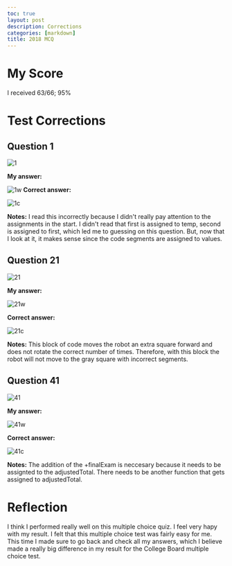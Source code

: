 ```yaml
---
toc: true
layout: post
description: Corrections 
categories: [markdown]
title: 2018 MCQ 
---
```


# My Score

I received 63/66; 95% 

# Test Corrections

## Question 1

![1](https://cdn.discordapp.com/attachments/1010052426490982461/1093989733681602621/IMG_1686.jpg)

**My answer:**  

![1w](https://cdn.discordapp.com/attachments/1010052426490982461/1093989256256561153/wrong.jpg)
**Correct answer:**  

![1c](https://cdn.discordapp.com/attachments/1010052426490982461/1093989256562749480/correct.jpg)

**Notes:** I read this incorrectly because I didn't really pay attention to the assignments in the start. I didn't read that first is assigned to temp, second is assigned to first, which led me to guessing on this question. But, now that I look at it, it makes sense since the code segments are assigned to values. 

## Question 21
![21](https://cdn.discordapp.com/attachments/1010052426490982461/1093986643368759486/IMG_1683.jpg)

**My answer:**  

![21w](https://cdn.discordapp.com/attachments/1010052426490982461/1093986651723800646/fd71beef-5553-417a-a82f-1ebf55612f91.jpg)

**Correct answer:**  

![21c](https://cdn.discordapp.com/attachments/1010052426490982461/1093986651723800646/fd71beef-5553-417a-a82f-1ebf55612f91.jpg)

**Notes:** This block of code moves the robot an extra square forward and does not rotate the correct number of times. Therefore, with this block the robot will not move to the gray square with incorrect segments. 

## Question 41

![41](https://cdn.discordapp.com/attachments/1010052426490982461/1093985496365006920/IMG_1682.jpg)

**My answer:**  

![41w](https://cdn.discordapp.com/attachments/1010052426490982461/1093982703587692736/af5243ec-a579-4dfe-9bc9-06223713c5a0.jpg)

**Correct answer:**  

![41c](https://cdn.discordapp.com/attachments/1010052426490982461/1093982989811204197/d1775d65-a2f2-44ba-a06d-b8820ac72fa7.jpg)

**Notes:** The addition of the +finalExam is neccesary because it needs to be assignted to the adjustedTotal. There needs to be another function that gets assigned to adjustedTotal. 

# Reflection 

I think I performed really well on this multiple choice quiz. I feel very hapy with my result. I felt that this multiple choice test was fairly easy for me. This time I made sure to go back and check all my answers, which I believe made a really big difference in my result for the College Board multiple choice test. 